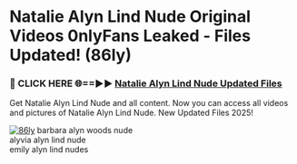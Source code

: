# Natalie Alyn Lind Nude Original Videos 0nlyFans Leaked - Files Updated! (86ly)

<h3>🔴 CLICK HERE 🌐==►► <a href="https://tinyurl.com/4mcuefdz" rel="nofollow">Natalie Alyn Lind Nude Updated Files</a></h3>

Get Natalie Alyn Lind Nude and all content. Now you can access all videos and pictures of Natalie Alyn Lind Nude. New Updated Files 2025!

[![86ly](https://i.imgur.com/StAQSOY.gif)](https://tinyurl.com/4mcuefdz)
barbara alyn woods nude<br>
alyvia alyn lind nude<br>
emily alyn lind nudes
